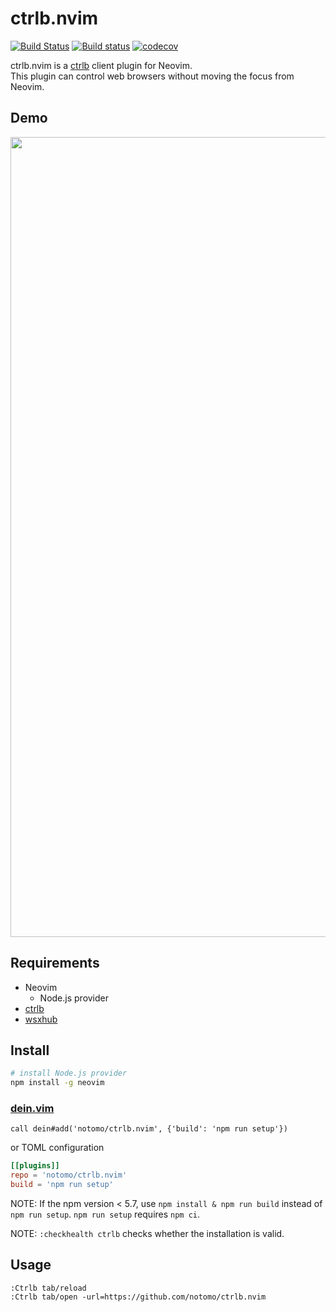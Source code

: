 # ctrlb.nvim

[![Build Status](https://travis-ci.org/notomo/ctrlb.nvim.svg?branch=master)](https://travis-ci.org/notomo/ctrlb.nvim)
[![Build status](https://ci.appveyor.com/api/projects/status/hgtnmfc1uvoj65yf/branch/master?svg=true)](https://ci.appveyor.com/project/notomo/ctrlb-nvim/branch/master)
[![codecov](https://codecov.io/gh/notomo/ctrlb.nvim/branch/master/graph/badge.svg)](https://codecov.io/gh/notomo/ctrlb.nvim)

ctrlb.nvim is a [ctrlb](https://github.com/notomo/ctrlb) client plugin for Neovim.  
This plugin can control web browsers without moving the focus from Neovim.

## Demo
<img src="https://raw.github.com/wiki/notomo/ctrlb.nvim/images/demo.gif" width="1280">

## Requirements
- Neovim
    - Node.js provider
- [ctrlb](https://github.com/notomo/ctrlb)
- [wsxhub](https://github.com/notomo/wsxhub)

## Install

```sh
# install Node.js provider
npm install -g neovim
```

### [dein.vim](https://github.com/Shougo/dein.vim)

```vim
call dein#add('notomo/ctrlb.nvim', {'build': 'npm run setup'})
```

or TOML configuration
```toml
[[plugins]]
repo = 'notomo/ctrlb.nvim'
build = 'npm run setup'
```

NOTE: If the npm version < 5.7, use `npm install & npm run build` instead of `npm run setup`.
`npm run setup` requires `npm ci`.  

NOTE: `:checkhealth ctrlb` checks whether the installation is valid.

## Usage

```
:Ctrlb tab/reload
:Ctrlb tab/open -url=https://github.com/notomo/ctrlb.nvim
```
